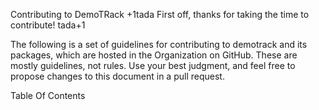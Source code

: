 Contributing to DemoTRack
+1tada First off, thanks for taking the time to contribute! tada+1

The following is a set of guidelines for contributing to demotrack and its packages, which are hosted in the  Organization on GitHub. These are mostly guidelines, not rules. Use your best judgment, and feel free to propose changes to this document in a pull request.

Table Of Contents
